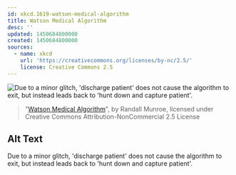 ```yaml
---
id: xkcd.1619-watson-medical-algorithm
title: Watson Medical Algorithm
desc: ''
updated: 1450684800000
created: 1450684800000
sources:
  - name: xkcd
    url: 'https://creativecommons.org/licenses/by-nc/2.5/'
    license: Creative Commons 2.5
---
```

![Due to a minor glitch, 'discharge patient' does not cause the algorithm to exit, but instead leads back to 'hunt down and capture patient'.](https://imgs.xkcd.com/comics/watson_medical_algorithm.png)
> "[Watson Medical Algorithm](https://xkcd.com/1619/)", by Randall Munroe, licensed under Creative Commons Attribution-NonCommercial 2.5 License

## Alt Text
Due to a minor glitch, 'discharge patient' does not cause the algorithm to exit, but instead leads back to 'hunt down and capture patient'.
